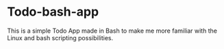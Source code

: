 # Todo-bash-app

This is a simple Todo App made in Bash to make me more familiar with the Linux and bash scripting possibilities. 
